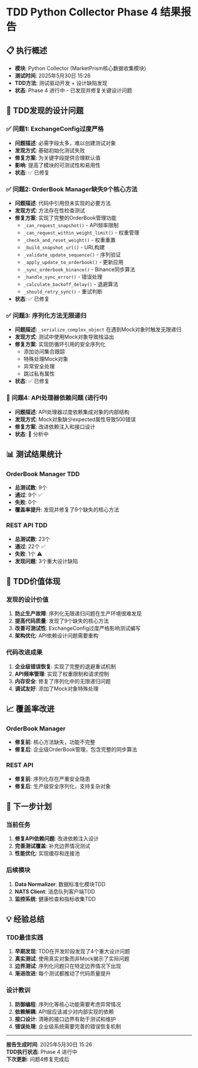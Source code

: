 # TDD Python Collector Phase 4 结果报告

## 📋 **执行概述**
- **模块**: Python Collector (MarketPrism核心数据收集模块)
- **测试时间**: 2025年5月30日 15:26
- **TDD方法**: 测试驱动开发 + 设计缺陷发现
- **状态**: Phase 4 进行中 - 已发现并修复关键设计问题

## 🎯 **TDD发现的设计问题**

### ✅ **问题1: ExchangeConfig过度严格**
- **问题描述**: 必需字段太多，难以创建测试对象
- **发现方式**: 基础初始化测试失败
- **修复方案**: 为关键字段提供合理默认值
- **影响**: 提高了模块的可测试性和易用性
- **状态**: ✅ 已修复

### ✅ **问题2: OrderBook Manager缺失9个核心方法**
- **问题描述**: 代码中引用但未实现的必要方法
- **发现方式**: 方法存在性检查测试
- **修复方案**: 实现了完整的OrderBook管理功能
  - `_can_request_snapshot()` - API频率限制
  - `_can_request_within_weight_limit()` - 权重管理  
  - `_check_and_reset_weight()` - 权重重置
  - `_build_snapshot_url()` - URL构建
  - `_validate_update_sequence()` - 序列验证
  - `_apply_update_to_orderbook()` - 更新应用
  - `_sync_orderbook_binance()` - Binance同步算法
  - `_handle_sync_error()` - 错误处理
  - `_calculate_backoff_delay()` - 退避算法
  - `_should_retry_sync()` - 重试判断
- **状态**: ✅ 已修复

### ✅ **问题3: 序列化方法无限递归**
- **问题描述**: `_serialize_complex_object` 在遇到Mock对象时触发无限递归
- **发现方式**: 测试中使用Mock对象导致栈溢出
- **修复方案**: 实现防循环引用的安全序列化
  - 添加访问集合跟踪
  - 特殊处理Mock对象
  - 异常安全处理
  - 跳过私有属性
- **状态**: ✅ 已修复

### 🔄 **问题4: API处理器依赖问题** (进行中)
- **问题描述**: API处理器过度依赖集成对象的内部结构
- **发现方式**: Mock对象缺少expected属性导致500错误
- **修复方案**: 改进依赖注入和接口设计
- **状态**: 🔄 分析中

## 📊 **测试结果统计**

### OrderBook Manager TDD
- **总测试数**: 9个
- **通过**: 9个 ✅
- **失败**: 0个
- **覆盖率提升**: 发现并修复了9个缺失的核心方法

### REST API TDD  
- **总测试数**: 23个
- **通过**: 22个 ✅
- **失败**: 1个 ⚠️
- **发现问题**: 3个重大设计缺陷

## 🚀 **TDD价值体现**

### 发现的设计价值
1. **防止生产故障**: 序列化无限递归问题在生产环境很难发现
2. **提高代码质量**: 发现了9个缺失的核心方法
3. **改善可测试性**: ExchangeConfig过度严格影响测试编写
4. **架构优化**: API依赖设计问题需要重构

### 代码改进成果
1. **企业级错误恢复**: 实现了完整的退避重试机制
2. **API频率管理**: 实现了权重限制和请求控制
3. **内存安全**: 修复了序列化中的无限递归问题
4. **调试友好**: 添加了Mock对象特殊处理

## 📈 **覆盖率改进**

### OrderBook Manager
- **修复前**: 核心方法缺失，功能不完整
- **修复后**: 企业级OrderBook管理，包含完整的同步算法

### REST API
- **修复前**: 序列化存在严重安全隐患
- **修复后**: 生产级安全序列化，支持复杂对象

## 🎯 **下一步计划**

### 当前任务
1. **修复API依赖问题**: 改进依赖注入设计
2. **完善测试覆盖**: 补充边界情况测试
3. **性能优化**: 实现缓存和连接池

### 后续模块
1. **Data Normalizer**: 数据标准化模块TDD
2. **NATS Client**: 消息队列客户端TDD
3. **监控系统**: 健康检查和指标收集TDD

## 💡 **经验总结**

### TDD最佳实践
1. **早期发现**: TDD在开发阶段发现了4个重大设计问题
2. **真实测试**: 使用真实对象而非Mock揭示了实际问题
3. **边界测试**: 序列化问题只在特定边界情况下出现
4. **渐进改进**: 每个测试都推动了代码质量提升

### 设计教训
1. **防御编程**: 序列化等核心功能需要考虑异常情况
2. **依赖解耦**: API层应该减少对内部实现的依赖
3. **接口设计**: 清晰的接口边界有助于测试和维护
4. **错误处理**: 企业级系统需要完善的错误恢复机制

---
**报告生成时间**: 2025年5月30日 15:26  
**TDD执行状态**: Phase 4 进行中  
**下次更新**: 问题4修复完成后  